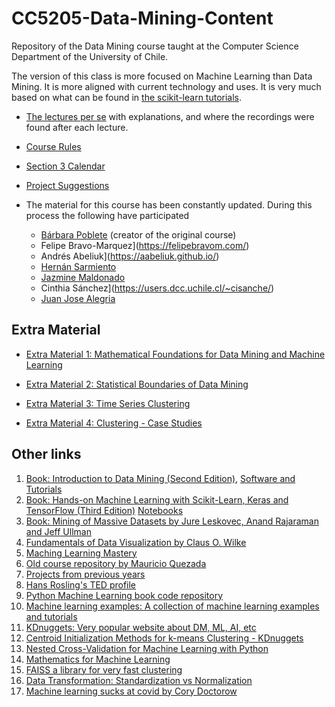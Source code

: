 # CC5205-Data-Mining-Content

Repository of the Data Mining course taught at the Computer Science Department of the University of Chile. 

The version of this class is more focused on Machine Learning than Data Mining. It is more aligned with current technology and uses. It is very much based on what can be found in [the scikit-learn tutorials](https://scikit-learn.org/stable/user_guide.html).   

- [The lectures per se](https://valbarriere.github.io/minerias) with explanations, and where the recordings were found after each lecture.

- [Course Rules](course_rules.md)

- [Section 3 Calendar](cal_S3.md)

- [Project Suggestions](project_suggestions.md)

- The material for this course has been constantly updated. During this process the following have participated
  - [Bárbara Poblete](https://www.barbara.cl/) (creator of the original course)
  - Felipe Bravo-Marquez](https://felipebravom.com/)
  - Andrés Abeliuk](https://aabeliuk.github.io/)
  - [Hernán Sarmiento](https://scholar.google.com/citations?user=LlvbtQ0AAAAJ&hl=es)
  - [Jazmine Maldonado](https://www.linkedin.com/in/jazminemf/)
  - Cinthia Sánchez](https://users.dcc.uchile.cl/~cisanche/)
  - [Juan Jose Alegria](https://cl.linkedin.com/in/juanjo-alegria)

## Extra Material

* [Extra Material 1: Mathematical Foundations for Data Mining and Machine Learning](https://docs.google.com/presentation/d/1aKb91y7uiuweIxdt5PYOCAZPlFPZoWbzMdzWCxuQMH4/edit?usp=sharing)

* [Extra Material 2: Statistical Boundaries of Data Mining](https://docs.google.com/presentation/d/1PwhgavtGpiRbHXRwi9-mlIANXGyI4n2m2p1JlGFPV5U/edit?usp=sharing)

* [Extra Material 3: Time Series Clustering](https://docs.google.com/presentation/d/1SN866ZwZriiy0LXWBF81QveoLTjgkd3lXgtu5i5a0so/edit?usp=sharing)

* [Extra Material 4: Clustering - Case Studies](https://docs.google.com/presentation/d/19cYVktPQvgjrnGH5a2gqVDvrD9g0XmdNBl0A30X_uxQ/edit?usp=sharing)

## Other links

1. [Book: Introduction to Data Mining (Second Edition)](https://www-users.cs.umn.edu/~kumar001/dmbook/index.php), [Software and Tutorials](http://www.cse.msu.edu/~ptan/dmbook/software/)
2. [Book: Hands-on Machine Learning with Scikit-Learn, Keras and TensorFlow (Third Edition)](https://www.oreilly.com/library/view/hands-on-machine-learning/9781098125967/) [Notebooks](https://github.com/ageron/handson-ml3)
3. [Book: Mining of Massive Datasets by Jure Leskovec, Anand Rajaraman and Jeff Ullman](http://www.mmds.org/)
4. [Fundamentals of Data Visualization by Claus O. Wilke](https://clauswilke.com/dataviz/)
5. [Maching Learning Mastery](https://machinelearningmastery.com/start-here/)
6. [Old course repository by Mauricio Quezada](https://github.com/mquezada/uchile-cc5206)
7. [Projects from previous years](https://prisma.dcc.uchile.cl/cursoMD/)
8. [Hans Rosling's TED profile](https://www.ted.com/speakers/hans_rosling)
9. [Python Machine Learning book code repository](https://github.com/rasbt/python-machine-learning-book)
10. [Machine learning examples: A collection of machine learning examples and tutorials](https://github.com/lazyprogrammer/machine_learning_examples)
11. [KDnuggets: Very popular website about DM, ML, AI, etc](https://www.kdnuggets.com/)
12. [Centroid Initialization Methods for k-means Clustering - KDnuggets](https://www.kdnuggets.com/2020/06/centroid-initialization-k-means-clustering.html)
13. [Nested Cross-Validation for Machine Learning with Python](https://machinelearningmastery.com/nested-cross-validation-for-machine-learning-with-python/)
14. [Mathematics for Machine Learning](https://t.co/8ut4HxLMbE?amp=1)
15. [FAISS a library for very fast clustering](https://github.com/facebookresearch/faiss)
16. [Data Transformation: Standardization vs Normalization](https://www.kdnuggets.com/2020/04/data-transformation-standardization-normalization.html)
17. [Machine learning sucks at covid by Cory Doctorow](https://pluralistic.net/2021/08/02/autoquack/#gigo)
